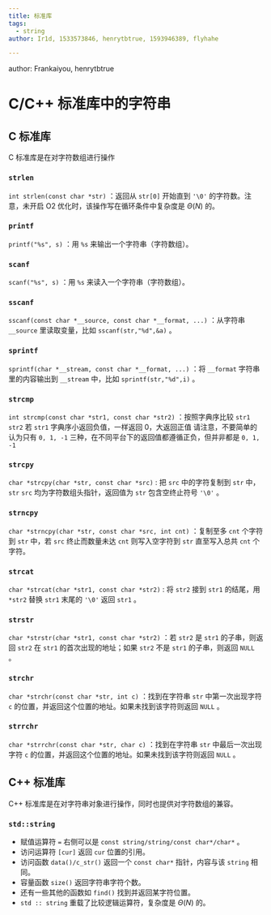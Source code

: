 ```yaml
---
title: 标准库
tags:
  - string
author: Ir1d, 1533573846, henrytbtrue, 1593946389, flyhahe

---
```


author: Frankaiyou, henrytbtrue

# C/C++ 标准库中的字符串

## C 标准库

C 标准库是在对字符数组进行操作

###  `strlen` 

 `int strlen(const char *str)` ：返回从 `str[0]` 开始直到 `'\0'` 的字符数。注意，未开启 O2 优化时，该操作写在循环条件中复杂度是 $\Theta(N)$ 的。

###  `printf` 

 `printf("%s", s)` ：用 `%s` 来输出一个字符串（字符数组）。

###  `scanf` 

 `scanf("%s", s)` ：用 `%s` 来读入一个字符串（字符数组）。

###  `sscanf` 

 `sscanf(const char *__source, const char *__format, ...)` ：从字符串 `__source` 里读取变量，比如 `sscanf(str,"%d",&a)` 。

###  `sprintf` 

 `sprintf(char *__stream, const char *__format, ...)` ：将 `__format` 字符串里的内容输出到 `__stream` 中，比如 `sprintf(str,"%d",i)` 。

###  `strcmp` 

 `int strcmp(const char *str1, const char *str2)` ：按照字典序比较 `str1 str2` 若 `str1` 字典序小返回负值，一样返回 0，大返回正值 请注意，不要简单的认为只有 `0, 1, -1` 三种，在不同平台下的返回值都遵循正负，但并非都是 `0, 1, -1` 

###  `strcpy` 

 `char *strcpy(char *str, const char *src)` : 把 `src` 中的字符复制到 `str` 中， `str`  `src` 均为字符数组头指针，返回值为 `str` 包含空终止符号 `'\0'` 。

###  `strncpy` 

 `char *strncpy(char *str, const char *src, int cnt)` ：复制至多 `cnt` 个字符到 `str` 中，若 `src` 终止而数量未达 `cnt` 则写入空字符到 `str` 直至写入总共 `cnt` 个字符。

###  `strcat` 

 `char *strcat(char *str1, const char *str2)` : 将 `str2` 接到 `str1` 的结尾，用 `*str2` 替换 `str1` 末尾的 `'\0'` 返回 `str1` 。

###  `strstr` 

 `char *strstr(char *str1, const char *str2)` ：若 `str2` 是 `str1` 的子串，则返回 `str2` 在 `str1` 的首次出现的地址；如果 `str2` 不是 `str1` 的子串，则返回 `NULL` 。

###  `strchr` 

 `char *strchr(const char *str, int c)` ：找到在字符串 `str` 中第一次出现字符 `c` 的位置，并返回这个位置的地址。如果未找到该字符则返回 `NULL` 。

###  `strrchr` 

 `char *strrchr(const char *str, char c)` ：找到在字符串 `str` 中最后一次出现字符 `c` 的位置，并返回这个位置的地址。如果未找到该字符则返回 `NULL` 。

## C++ 标准库

C++ 标准库是在对字符串对象进行操作，同时也提供对字符数组的兼容。

###  `std::string` 

- 赋值运算符 `=` 右侧可以是 `const string/string/const char*/char*` 。
- 访问运算符 `[cur]` 返回 `cur` 位置的引用。
- 访问函数 `data()/c_str()` 返回一个 `const char*` 指针，内容与该 `string` 相同。
- 容量函数 `size()` 返回字符串字符个数。
- 还有一些其他的函数如 `find()` 找到并返回某字符位置。
-  `std :: string` 重载了比较逻辑运算符，复杂度是 $\Theta(N)$ 的。
